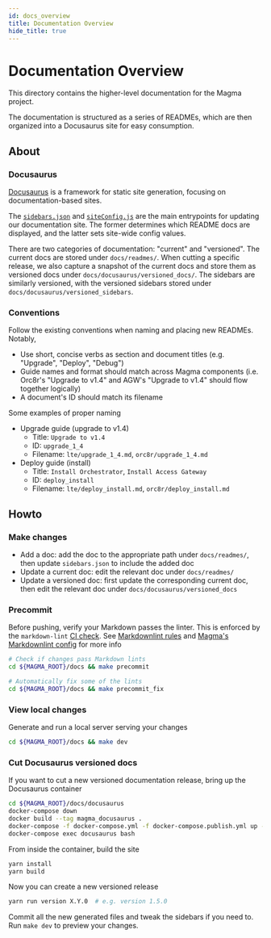 ```yaml
---
id: docs_overview
title: Documentation Overview
hide_title: true
---
```


# Documentation Overview

This directory contains the higher-level documentation for the Magma project.

The documentation is structured as a series of READMEs, which are then organized into a Docusaurus site for easy consumption.

## About

### Docusaurus

[Docusaurus](https://docusaurus.io/) is a framework for static site generation, focusing on documentation-based sites.

The [`sidebars.json`](https://v1.docusaurus.io/docs/en/navigation) and [`siteConfig.js`](https://v1.docusaurus.io/docs/en/site-config) are the main entrypoints for updating our documentation site. The former determines which README docs are displayed, and the latter sets site-wide config values.

There are two categories of documentation: "current" and "versioned". The current docs are stored under `docs/readmes/`. When cutting a specific release, we also capture a snapshot of the current docs and store them as versioned docs under `docs/docusaurus/versioned_docs/`. The sidebars are similarly versioned, with the versioned sidebars stored under `docs/docusaurus/versioned_sidebars`.

### Conventions

Follow the existing conventions when naming and placing new READMEs. Notably,

- Use short, concise verbs as section and document titles (e.g. "Upgrade", "Deploy", "Debug")
- Guide names and format should match across Magma components (i.e. Orc8r's "Upgrade to v1.4" and AGW's "Upgrade to v1.4" should flow together logically)
- A document's ID should match its filename

Some examples of proper naming

- Upgrade guide (upgrade to v1.4)
    - Title: `Upgrade to v1.4`
    - ID: `upgrade_1_4`
    - Filename: `lte/upgrade_1_4.md`, `orc8r/upgrade_1_4.md`
- Deploy guide (install)
    - Title: `Install Orchestrator`, `Install Access Gateway`
    - ID: `deploy_install`
    - Filename: `lte/deploy_install.md`, `orc8r/deploy_install.md`

## Howto

### Make changes

- Add a doc: add the doc to the appropriate path under `docs/readmes/`, then update `sidebars.json` to include the added doc
- Update a current doc: edit the relevant doc under `docs/readmes/`
- Update a versioned doc: first update the corresponding current doc, then edit the relevant doc under `docs/docusaurus/versioned_docs`

### Precommit

Before pushing, verify your Markdown passes the linter. This is enforced by the `markdown-lint` [CI check](../contributing/contribute_ci_checks.md). See [Markdownlint rules](https://github.com/DavidAnson/markdownlint/blob/main/doc/Rules.md) and [Magma's Markdownlint config](https://github.com/magma/magma/blob/master/docs/readmes/.markdownlint.yaml) for more info

```bash
# Check if changes pass Markdown lints
cd ${MAGMA_ROOT}/docs && make precommit

# Automatically fix some of the lints
cd ${MAGMA_ROOT}/docs && make precommit_fix
```

### View local changes

Generate and run a local server serving your changes

```bash
cd ${MAGMA_ROOT}/docs && make dev
```

### Cut Docusaurus versioned docs

If you want to cut a new versioned documentation release, bring up the Docusaurus container

```bash
cd ${MAGMA_ROOT}/docs/docusaurus
docker-compose down
docker build --tag magma_docusaurus .
docker-compose -f docker-compose.yml -f docker-compose.publish.yml up --detach
docker-compose exec docusaurus bash
```

From inside the container, build the site

```bash
yarn install
yarn build
```

Now you can create a new versioned release

```bash
yarn run version X.Y.0  # e.g. version 1.5.0
```

Commit all the new generated files and tweak the sidebars if you need to. Run `make dev` to preview your changes.
